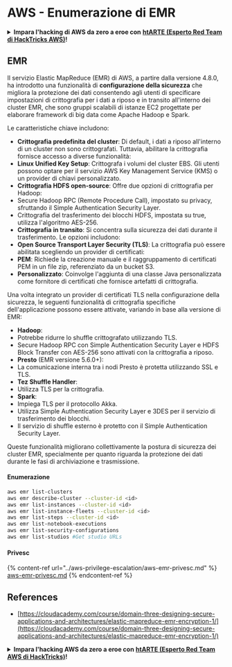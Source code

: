 # AWS - Enumerazione di EMR

<details>

<summary><strong>Impara l'hacking di AWS da zero a eroe con</strong> <a href="https://training.hacktricks.xyz/courses/arte"><strong>htARTE (Esperto Red Team di HackTricks AWS)</strong></a><strong>!</strong></summary>

Altri modi per supportare HackTricks:

* Se desideri vedere la tua **azienda pubblicizzata su HackTricks** o **scaricare HackTricks in PDF** Controlla i [**PIANI DI ABBONAMENTO**](https://github.com/sponsors/carlospolop)!
* Ottieni il [**merchandising ufficiale di PEASS & HackTricks**](https://peass.creator-spring.com)
* Scopri [**La Famiglia PEASS**](https://opensea.io/collection/the-peass-family), la nostra collezione esclusiva di [**NFT**](https://opensea.io/collection/the-peass-family)
* **Unisciti al** 💬 [**gruppo Discord**](https://discord.gg/hRep4RUj7f) o al [**gruppo telegram**](https://t.me/peass) o **seguici** su **Twitter** 🐦 [**@hacktricks\_live**](https://twitter.com/hacktricks\_live)**.**
* **Condividi i tuoi trucchi di hacking inviando PR a** [**HackTricks**](https://github.com/carlospolop/hacktricks) e [**HackTricks Cloud**](https://github.com/carlospolop/hacktricks-cloud) repos di github.

</details>

## EMR

Il servizio Elastic MapReduce (EMR) di AWS, a partire dalla versione 4.8.0, ha introdotto una funzionalità di **configurazione della sicurezza** che migliora la protezione dei dati consentendo agli utenti di specificare impostazioni di crittografia per i dati a riposo e in transito all'interno dei cluster EMR, che sono gruppi scalabili di istanze EC2 progettate per elaborare framework di big data come Apache Hadoop e Spark.

Le caratteristiche chiave includono:

* **Crittografia predefinita del cluster**: Di default, i dati a riposo all'interno di un cluster non sono crittografati. Tuttavia, abilitare la crittografia fornisce accesso a diverse funzionalità:
* **Linux Unified Key Setup**: Crittografa i volumi del cluster EBS. Gli utenti possono optare per il servizio AWS Key Management Service (KMS) o un provider di chiavi personalizzato.
* **Crittografia HDFS open-source**: Offre due opzioni di crittografia per Hadoop:
* Secure Hadoop RPC (Remote Procedure Call), impostato su privacy, sfruttando il Simple Authentication Security Layer.
* Crittografia del trasferimento dei blocchi HDFS, impostata su true, utilizza l'algoritmo AES-256.
* **Crittografia in transito**: Si concentra sulla sicurezza dei dati durante il trasferimento. Le opzioni includono:
* **Open Source Transport Layer Security (TLS)**: La crittografia può essere abilitata scegliendo un provider di certificati:
* **PEM**: Richiede la creazione manuale e il raggruppamento di certificati PEM in un file zip, referenziato da un bucket S3.
* **Personalizzato**: Coinvolge l'aggiunta di una classe Java personalizzata come fornitore di certificati che fornisce artefatti di crittografia.

Una volta integrato un provider di certificati TLS nella configurazione della sicurezza, le seguenti funzionalità di crittografia specifiche dell'applicazione possono essere attivate, variando in base alla versione di EMR:

* **Hadoop**:
* Potrebbe ridurre lo shuffle crittografato utilizzando TLS.
* Secure Hadoop RPC con Simple Authentication Security Layer e HDFS Block Transfer con AES-256 sono attivati con la crittografia a riposo.
* **Presto** (EMR versione 5.6.0+):
* La comunicazione interna tra i nodi Presto è protetta utilizzando SSL e TLS.
* **Tez Shuffle Handler**:
* Utilizza TLS per la crittografia.
* **Spark**:
* Impiega TLS per il protocollo Akka.
* Utilizza Simple Authentication Security Layer e 3DES per il servizio di trasferimento dei blocchi.
* Il servizio di shuffle esterno è protetto con il Simple Authentication Security Layer.

Queste funzionalità migliorano collettivamente la postura di sicurezza dei cluster EMR, specialmente per quanto riguarda la protezione dei dati durante le fasi di archiviazione e trasmissione.

#### Enumerazione
```bash
aws emr list-clusters
aws emr describe-cluster --cluster-id <id>
aws emr list-instances --cluster-id <id>
aws emr list-instance-fleets --cluster-id <id>
aws emr list-steps --cluster-id <id>
aws emr list-notebook-executions
aws emr list-security-configurations
aws emr list-studios #Get studio URLs
```
#### Privesc

{% content-ref url="../aws-privilege-escalation/aws-emr-privesc.md" %}
[aws-emr-privesc.md](../aws-privilege-escalation/aws-emr-privesc.md)
{% endcontent-ref %}

## References

* [https://cloudacademy.com/course/domain-three-designing-secure-applications-and-architectures/elastic-mapreduce-emr-encryption-1/](https://cloudacademy.com/course/domain-three-designing-secure-applications-and-architectures/elastic-mapreduce-emr-encryption-1/)

<details>

<summary><strong>Impara l'hacking AWS da zero a eroe con</strong> <a href="https://training.hacktricks.xyz/courses/arte"><strong>htARTE (Esperto Red Team AWS di HackTricks)</strong></a><strong>!</strong></summary>

Altri modi per supportare HackTricks:

* Se desideri vedere la tua **azienda pubblicizzata in HackTricks** o **scaricare HackTricks in PDF** Controlla i [**PIANI DI ABBONAMENTO**](https://github.com/sponsors/carlospolop)!
* Ottieni il [**merchandising ufficiale PEASS & HackTricks**](https://peass.creator-spring.com)
* Scopri [**La Famiglia PEASS**](https://opensea.io/collection/the-peass-family), la nostra collezione di esclusive [**NFT**](https://opensea.io/collection/the-peass-family)
* **Unisciti al** 💬 [**gruppo Discord**](https://discord.gg/hRep4RUj7f) o al [**gruppo telegram**](https://t.me/peass) o **seguici** su **Twitter** 🐦 [**@hacktricks\_live**](https://twitter.com/hacktricks\_live)**.**
* **Condividi i tuoi trucchi di hacking inviando PR a** [**HackTricks**](https://github.com/carlospolop/hacktricks) e [**HackTricks Cloud**](https://github.com/carlospolop/hacktricks-cloud) github repos.

</details>

